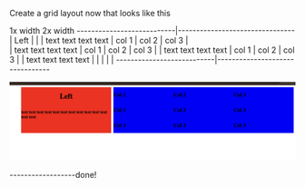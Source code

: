 
Create a grid layout now that looks like this

1x width                    2x width
---------------------------|--------------------------------
|          Left            |                              |
|  text text text text     |  col 1  |  col 2   |  col 3  |              
|  text text text text     |  col 1  |  col 2   |  col 3  |
|  text text text text     |  col 1  |  col 2   |  col 3  |
|  text text text text     |                              |
|                          |                              |
---------------------------|--------------------------------


![Alt text](photo.png)



------------------done!